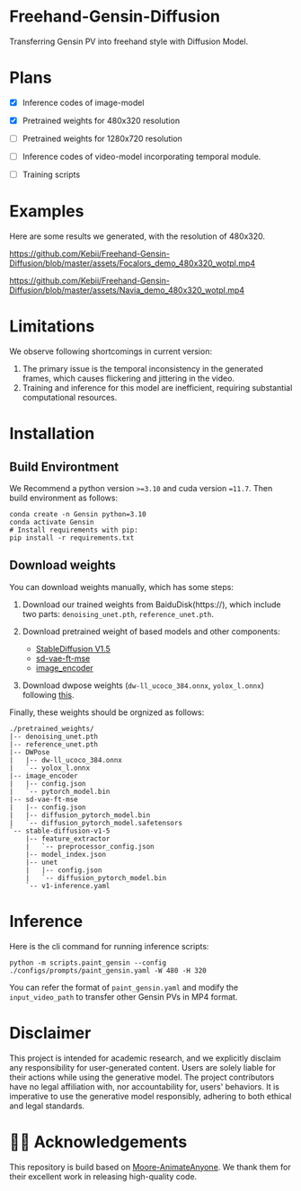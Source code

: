 # Freehand-Gensin-Diffusion
Transferring Gensin PV into freehand style with Diffusion Model.

# Plans
- [x] Inference codes of image-model
- [x] Pretrained weights for 480x320 resolution
- [ ] Pretrained weights for 1280x720 resolution
- [ ] Inference codes of video-model incorporating temporal module.
- [ ] Training scripts


# Examples 

Here are some results we generated, with the resolution of 480x320.

https://github.com/Kebii/Freehand-Gensin-Diffusion/blob/master/assets/Focalors_demo_480x320_wotpl.mp4

https://github.com/Kebii/Freehand-Gensin-Diffusion/blob/master/assets/Navia_demo_480x320_wotpl.mp4

# Limitations
We observe following shortcomings in current version:
1. The primary issue is the temporal inconsistency in the generated frames, which causes flickering and jittering in the video.
2. Training and inference for this model are inefficient, requiring substantial computational resources.

# Installation

## Build Environtment

We Recommend a python version `>=3.10` and cuda version `=11.7`. Then build environment as follows:

```shell
conda create -n Gensin python=3.10
conda activate Gensin
# Install requirements with pip:
pip install -r requirements.txt
```

## Download weights

You can download weights manually, which has some steps:

1. Download our trained weights from BaiduDisk(https://), which include two parts: `denoising_unet.pth`, `reference_unet.pth`.

2. Download pretrained weight of based models and other components: 
    - [StableDiffusion V1.5](https://huggingface.co/runwayml/stable-diffusion-v1-5)
    - [sd-vae-ft-mse](https://huggingface.co/stabilityai/sd-vae-ft-mse)
    - [image_encoder](https://huggingface.co/lambdalabs/sd-image-variations-diffusers/tree/main/image_encoder)

3. Download dwpose weights (`dw-ll_ucoco_384.onnx`, `yolox_l.onnx`) following [this](https://github.com/IDEA-Research/DWPose?tab=readme-ov-file#-dwpose-for-controlnet).

Finally, these weights should be orgnized as follows:

```text
./pretrained_weights/
|-- denoising_unet.pth
|-- reference_unet.pth
|-- DWPose
|   |-- dw-ll_ucoco_384.onnx
|   `-- yolox_l.onnx
|-- image_encoder
|   |-- config.json
|   `-- pytorch_model.bin
|-- sd-vae-ft-mse
|   |-- config.json
|   |-- diffusion_pytorch_model.bin
|   `-- diffusion_pytorch_model.safetensors
`-- stable-diffusion-v1-5
    |-- feature_extractor
    |   `-- preprocessor_config.json
    |-- model_index.json
    |-- unet
    |   |-- config.json
    |   `-- diffusion_pytorch_model.bin
    `-- v1-inference.yaml
```

# Inference 

Here is the cli command for running inference scripts:

```shell
python -m scripts.paint_gensin --config ./configs/prompts/paint_gensin.yaml -W 480 -H 320
```

You can refer the format of `paint_gensin.yaml` and modify the `input_video_path` to transfer other Gensin PVs in MP4 format.

# Disclaimer

This project is intended for academic research, and we explicitly disclaim any responsibility for user-generated content. Users are solely liable for their actions while using the generative model. The project contributors have no legal affiliation with, nor accountability for, users' behaviors. It is imperative to use the generative model responsibly, adhering to both ethical and legal standards.

# 🙏🏻 Acknowledgements

This repository is build based on [Moore-AnimateAnyone](https://github.com/MooreThreads/Moore-AnimateAnyone). We thank them for their excellent work in releasing high-quality code.
